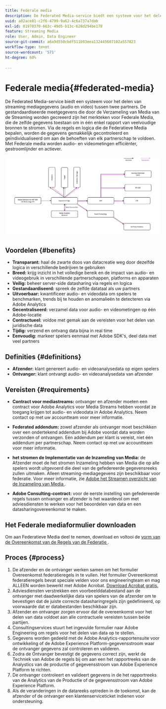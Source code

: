 ```yaml
---
title: Federale media
description: De Federated Media-service biedt een systeem voor het delen van streaming mediagegevens tussen twee partners.
uuid: a82ace81-c2f6-4799-9a62-4c6a737a7dab
exl-id: 81970370-663c-49d5-b13c-628d294be178
feature: Streaming Media
role: User, Admin, Data Engineer
source-git-commit: a6a9d550cbdf511b93eea132445607102a557823
workflow-type: tm+mt
source-wordcount: '571'
ht-degree: 60%

---
```


# Federale media{#federated-media}

De Federated Media-service biedt een systeem voor het delen van streaming mediagegevens (audio en video) tussen twee partners.
De gestandaardiseerde meetgegevens die door de Verzameling van Media van de Streaming worden gecreeerd zijn het merkteken voor Federale Media, die de zelfde gegevens toestaan om in één enkel rapport van veelvoudige bronnen te stromen.
Via de regels en logica die de Federatieve Media bepalen, worden de gegevens gemakkelijk gecontroleerd en geïndividualiseerd om aan de behoeften van elk partnerschap te voldoen.
Met Federale media worden audio- en videometingen efficiënter, gestroomlijnder en actiever.


![](assets/media-federated.png)

## Voordelen {#benefits}

* **Transparant:** haal de zwarte doos van datacreatie weg door dezelfde logica in verschillende bedrijven te gebruiken
* **Breed:** krijg inzicht in het volledige bereik en de impact van audio- en videogebruik in verschillende partnerschappen, platforms en apparaten
* **Veilig:** beheer server-side datasharing via regels en logica
* **Gestandaardiseerd:** spreek de zelfde datataal als uw partners
* **Uitvoerbaar:** kwantificeer audio- en videodata om spelers te benchmarken, trends bij te houden en anomalieën te detecteren via Adobe Analytics
* **Gecentraliseerd:** verzamel data voor audio- en videometingen op één Adobe-locatie
* **Contractueel:** voldoe met gemak aan de vereisten voor het delen van juridische data
* **Tijdig:** verzend en ontvang data bijna in real time
* **Eenvoudig:** markeer spelers eenmaal met Adobe SDK&#39;s, deel data met veel partners

## Definities {#definitions}

* **Afzender:** klant genereert audio- en videoanalysedata op eigen spelers
* **Ontvanger:** klant ontvangt audio- en videoanalysedata van afzender

## Vereisten {#requirements}

* **Contract voor mediastreams:** ontvanger en afzender moeten een contract voor Adobe Analytics voor Media Streams hebben voordat ze toegang krijgen tot audio- en videodata in Adobe Analytics. Neem contact op met uw accountteam voor meer informatie.
* **Federated addendum:** zowel afzender als ontvanger moet beschikken over een ondertekend addendum bij Adobe voordat data worden verzonden of ontvangen. Eén addendum per klant is vereist, niet één addendum per partnerschap. Neem contact op met uw accountteam voor meer informatie.

* **het stromen de Implementatie van de Inzameling van Media:** de Afzender moet de het stromen Inzameling hebben van Media die op alle spelers wordt uitgevoerd die deel van de gefedereerde gegevensreeks zullen uitmaken. Alleen streaming-mediagegevens zijn beschikbaar voor federatie. Voor meer informatie, zie [ Adobe het Streamen overzicht van de Inzameling van Media ](/help/media-overview.md).

* **Adobe Consulting-contract:** voor de eerste instelling van gefedereerde regels tussen ontvanger en afzender is het waardevol om met adviesdiensten te werken voor het beoordelen van data en een datasharingovereenkomst te maken.

## Het Federale mediaformulier downloaden

Om aan Federatieve Media deel te nemen, download en voltooi de [ vorm van de Overeenkomst van de Regels van de Federatie ](assets/federated_analytics_form.pdf).

## Proces {#process}

1. De afzender en de ontvanger werken samen om het formulier Overeenkomst federatieregels in te vullen. Het formulier Overeenkomst federatieregels bevat speciale velden voor ons engineeringteam en mag ALLEEN worden bewerkt met Adobe Acrobat. [Download Acrobat gratis.](https://get.adobe.com/nl/reader/)
1. Adviesdiensten verstrekken een voorbeelddatabestand aan de ontvanger met daadwerkelijke data van spelers van de afzender om te bevestigen dat de juiste correcte datasharingregels zijn gedefinieerd, op voorwaarde dat er databestanden beschikbaar zijn.
1. Afzender en ontvanger zorgen ervoor dat de overeenkomst voor het delen van data voldoet aan alle contractuele vereisten tussen beide partijen.
1. Consultingservices stuurt het ingevulde formulier naar Adobe Engineering om regels voor het delen van data op te stellen.
1. Gegevens worden gedeeld met de Adobe Analytics-rapportensuite voor ontwikkeling of de Adobe Experience Platform-gegevensstroom waar de ontvanger gegevens zal controleren en valideren.
1. Zodra de Ontvanger bevestigt de gegevens correct zijn, werkt de Techniek van Adobe de regels bij om aan een het rapportreeks van de Analystics van de productie of gegevensstroom van Adobe Experience Platform te richten.
1. De ontvanger controleert en valideert gegevens in de het rapportreeks van de Analytics van de Productie of de gegevensstroom van Adobe Experience Platform.
1. Als de veranderingen in de datareeks optreden in de toekomst, kan de afzender of de ontvanger een klantenserviceticket indienen voor ondersteuning.
